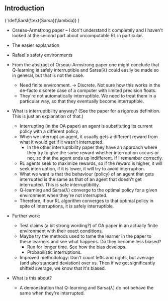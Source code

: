 ## Introduction

\(
  \def\Sarsl{\text{Sarsa}(\lambda)}
\)

- Orseau-Armstrong paper – I don't understand it completely and I haven't looked
  at the second part about uncomputable RL in particular.
- The easier explanation
- Rafael's safety environments

- From the abstract of Orseau-Armstrong paper one might conclude that Q-learning
  is safely interruptible and Sarsa($\lambda$) could easily be made so in
  general, but that is not the case.
    - Need finite environment. → Discrete. Not sure how this works in the
      de-facto discrete case of a computer with limited precision floats.
    - They're not automatically interruptible. We need to treat them in a
      particular way, so that they eventually become interruptible.

- What is interruptibility anyway? (See the paper for a rigorous definition.
  This is just an explanation of that.)
    - Interrupting (in the OA paper) an agent is substituting its current policy
      with a different policy.
    - When we interrupt an agent, it usually gets a different reward from what
      it would get if it wasn't interrupted.
        - In the other interruptibility paper they have an approach where they
          try to give the same reward whether interruption occurs or not, so
          that the agent ends up indifferent. If I remember correctly.
    - RL agents seek to maximize rewards, so if the reward is higher, it will
      seek interruption, if it is lower, it will try to avoid interruption.
    - What we want is that the behaviour (policy) of an agent that gets
      interrupted is the same as that of an agent that doesn't get interrupted.
      This is safe interruptibility.
    - Q-learning and Sarsa($\lambda$) converge to the optimal policy for a given
      environment when they're not interrupted.
    - Therefore, if our RL algorithm converges to that optimal policy in spite
      of interruptions, it is safely interruptible.

- Further work:
    - Test claims (a bit strong wording?) of OA paper in an actually finite
      environment with their exact conditions.
    - Maybe try the methods used to tame the learner in the paper to these
      learners and see what happens. Do they become less biased?
        - Run for longer time. See how the bias develops.
        - Probabilistic interruptions.
    - Improved methodology: Don't count lefts and rights, but average (and also
      standard deviation) over xs. Then if we get significantly shifted average,
      we know that it's biased.

- What is this about?
    - A demonstration that Q-learning and Sarsa($\lambda$) do not behave the
      same when they're interrupted.
